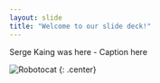 ```yaml
---
layout: slide
title: "Welcome to our slide deck!"
---
```


Serge Kaing was here - Caption here

![Robotocat](https://octodex.github.com/images/Robotocat.png)
{: .center}
